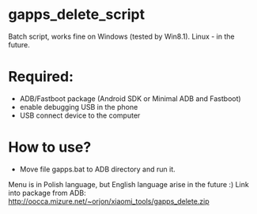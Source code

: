 # gapps_delete_script
Batch script, works fine on Windows (tested by Win8.1). Linux - in the future.

# Required:
- ADB/Fastboot package (Android SDK or Minimal ADB and Fastboot)
- enable debugging USB in the phone
- USB connect device to the computer

# How to use?
- Move file gapps.bat to ADB directory and run it.

Menu is in Polish language, but English language arise in the future :)
Link into package from ADB: http://oocca.mizure.net/~orjon/xiaomi_tools/gapps_delete.zip
